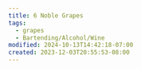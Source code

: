 ```yaml
---
title: 6 Noble Grapes
tags:
  - grapes
  - Bartending/Alcohol/Wine
modified: 2024-10-13T14:42:18-07:00
created: 2023-12-03T20:55:53-08:00
---
```


